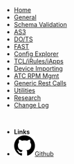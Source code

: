 

- [Home](README.md)
- [General](general.md)
- [Schema Validation](schema_validation.md)
- [AS3](as3.md)
- [DO/TS](do_ts.md)
- [FAST](fast.md)
- [Config Explorer](config_explorer.md)
- [TCL/iRules/iApps](tcl.md)
- [Device Importing](device_importing.md)
- [ATC RPM Mgmt](atc_rpm_mgmt.md)
- [Generic Rest Calls](generic_rest_calls.md)
- [Utilities](utilities.md)
- [Research](research.md)
- [Change Log](/changelog)

&nbsp;

- **Links**
- [![Github](media/github.svg)Github](https://github.com/f5devcentral/vscode-f5)